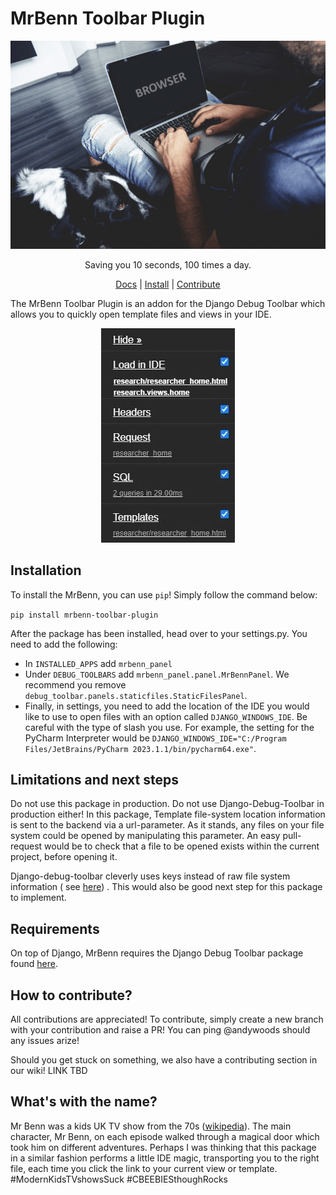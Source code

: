 # MrBenn Toolbar Plugin

<p align="center">
    <img alt="MrBenn explainer animation" src="https://github.com/andytwoods/mrbenn/blob/main/.github/images/mrbenn.gif?raw=true">
</p>

<p align="center">
Saving you 10 seconds, 100 times a day.
</p>

<p align="center">
    <a href="https://mrbenn.readthedocs.io/en/latest/index.html">Docs</a> |
    <a href="https://pypi.org/project/mrbenn-toolbar-plugin/">Install</a> |
    <a href="https://github.com/andytwoods/mrbenn/projects/1">Contribute</a> 
</p>

The MrBenn Toolbar Plugin is an addon for the Django Debug Toolbar which allows you to quickly open template files and
views in your IDE.

<p align="center">
<img alt="MrBenn demo" src="https://github.com/andytwoods/mrbenn/blob/main/.github/images/panel.jpg?raw=true">
</p>

## Installation

To install the MrBenn, you can use `pip`! Simply follow the command below:

```pip install mrbenn-toolbar-plugin```

After the package has been installed, head over to your settings.py. You need to add the following:

- In ``INSTALLED_APPS`` add ``mrbenn_panel``
- Under ``DEBUG_TOOLBARS`` add ``mrbenn_panel.panel.MrBennPanel``. We recommend you remove
  `debug_toolbar.panels.staticfiles.StaticFilesPanel`.
- Finally, in settings, you need to add the location of the IDE you would like to use to open files with an
  option called ``DJANGO_WINDOWS_IDE``. Be careful with the type of slash you use. For example, the setting for the PyCharm Interpreter would
  be `DJANGO_WINDOWS_IDE="C:/Program Files/JetBrains/PyCharm 2023.1.1/bin/pycharm64.exe"`.

## Limitations and next steps

Do not use this package in production. Do not use Django-Debug-Toolbar in production either! In this package, Template
file-system location information is sent to the backend via a url-parameter. As it stands, any files on your file system
could be opened by manipulating this parameter. An easy pull-request would be to check that a file to be opened exists
within the current project, before opening it.

Django-debug-toolbar cleverly uses keys instead of raw file system information (
see [here](https://github.com/jazzband/django-debug-toolbar/blob/5665d6808ce0780d2594157684dd6869d1e048a5/debug_toolbar/panels/templates/views.py#L19))
. This would also be good next step for this package to implement.

## Requirements

On top of Django, MrBenn requires the Django Debug Toolbar package found
[here](https://github.com/jazzband/django-debug-toolbar).

## How to contribute?

All contributions are appreciated! To contribute, simply create a new branch with your contribution and raise a PR! You
can ping @andywoods should any issues arize!

Should you get stuck on something, we also have a contributing section in our wiki! LINK TBD

## What's with the name?

Mr Benn was a kids UK TV show from the 70s ([wikipedia](https://en.wikipedia.org/wiki/Mr_Benn)). The main character, Mr
Benn, on each episode walked through a magical door which took him on different adventures. Perhaps I was thinking that
this package in a similar fashion performs a little IDE magic, transporting you to the right file, each time you click
the link to your current view or template. #ModernKidsTVshowsSuck #CBEEBIESthoughRocks
